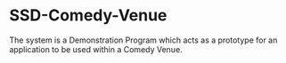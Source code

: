 # SSD-Comedy-Venue
The system is a Demonstration Program which acts as a prototype for an application to be used within a Comedy Venue.
